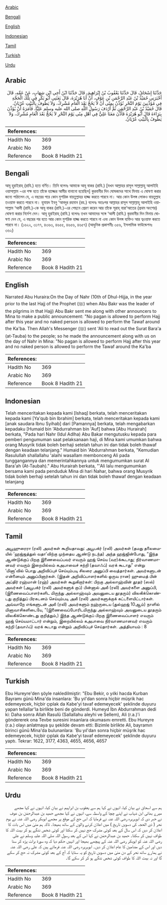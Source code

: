 [Arabic](#arabic)

[Bengali](#bengali)

[English](#english)

[Indonesian](#indonesian)

[Tamil](#tamil)

[Turkish](#turkish)

[Urdu](#urdu)

## Arabic


<div dir="rtl" lang="ar" style={{fontSize:'larger',backgroundColor:'#f8f9fa',padding:20}}>
حَدَّثَنَا إِسْحَاقُ، قَالَ حَدَّثَنَا يَعْقُوبُ بْنُ إِبْرَاهِيمَ، قَالَ حَدَّثَنَا ابْنُ أَخِي ابْنِ شِهَابٍ، عَنْ عَمِّهِ، قَالَ أَخْبَرَنِي حُمَيْدُ بْنُ عَبْدِ الرَّحْمَنِ بْنِ عَوْفٍ، أَنَّ أَبَا هُرَيْرَةَ، قَالَ بَعَثَنِي أَبُو بَكْرٍ فِي تِلْكَ الْحَجَّةِ فِي مُؤَذِّنِينَ يَوْمَ النَّحْرِ نُؤَذِّنُ بِمِنًى أَنْ لاَ يَحُجَّ بَعْدَ الْعَامِ مُشْرِكٌ، وَلاَ يَطُوفَ بِالْبَيْتِ عُرْيَانٌ‏.‏ قَالَ حُمَيْدُ بْنُ عَبْدِ الرَّحْمَنِ ثُمَّ أَرْدَفَ رَسُولُ اللَّهِ صلى الله عليه وسلم عَلِيًّا، فَأَمَرَهُ أَنْ يُؤَذِّنَ بِبَرَاءَةَ قَالَ أَبُو هُرَيْرَةَ فَأَذَّنَ مَعَنَا عَلِيٌّ فِي أَهْلِ مِنًى يَوْمَ النَّحْرِ لاَ يَحُجُّ بَعْدَ الْعَامِ مُشْرِكٌ، وَلاَ يَطُوفُ بِالْبَيْتِ عُرْيَانٌ‏.‏
</div>
<div style={{backgroundColor:'#f8f9fa',padding:20, marginBottom: 10}}><table> <thead> <tr> <th>References:</th> <th></th> </tr> </thead> <tbody><tr><td>Hadith No</td><td>369</td></tr><tr><td>Arabic No</td><td>369</td></tr><tr><td>Reference</td><td>Book 8 Hadith 21</td></tr></tbody></table></div>

## Bengali


<div dir="ltr" lang="bn" style={{fontSize:'larger',backgroundColor:'#f8f9fa',padding:20}}>
আবূ হুরাইরাহ্ (রাযি.) হতে বর্ণিত। তিনি বলেনঃ আমাকে আবূ বাকর (রাযি.) [যখন আল্লাহর রাসূল সাল্লাল্লাহু আলাইহি ওয়াসাল্লাম -এর পক্ষ হতে তাঁকে হাজ্জের আমীর বানানো হয়েছিল] কুরবানীর দিন ঘোষকদের সাথে মিনায় এ ঘোষণা করার জন্যে পাঠালেন যে, এ বছরের পরে কোন মুশরিক বায়তুল্লাহর হাজ্জ করতে পারবে না। আর কোন উলঙ্গ লোকও বায়তুল্লাহ তওয়াফ করতে পারবে না। হুমায়দ ইবনু ‘আবদুর রহমান (রহ.) বলেনঃ অতঃপর আল্লাহর রাসূল সাল্লাল্লাহু আলাইহি ওয়াসাল্লাম ‘আলী (রাযি.)-কে আবূ বাকর (রাযি.)-এর পেছনে প্রেরণ করেন আর তাঁকে সূরাহ্ বারা‘আতের (প্রথম অংশের) ঘোষণা করার নির্দেশ দেন। আবূ হুরাইরাহ্ (রাযি.) বলেনঃ তখন আমাদের সঙ্গে ‘আলী (রাযি.) কুরবানীর দিন মিনায় ঘোষণা দেন যে, এ বছরের পর হতে আর কোন মুশরিক হাজ্জ করতে পারবে না এবং কোন উলঙ্গ ব্যক্তিও আর ত্বওয়াফ করতে পারবে না। (১৬২২, ৩১৭৭, ৪৩৬৩, ৪৬৫৫, ৪৬৫৬, ৪৬৫৭) (আধুনিক প্রকাশনীঃ ৩৫৬, ইসলামিক ফাউন্ডেশনঃ ৩৬২)
</div>
<div style={{backgroundColor:'#f8f9fa',padding:20, marginBottom: 10}}><table> <thead> <tr> <th>References:</th> <th></th> </tr> </thead> <tbody><tr><td>Hadith No</td><td>369</td></tr><tr><td>Arabic No</td><td>369</td></tr><tr><td>Reference</td><td>Book 8 Hadith 21</td></tr></tbody></table></div>

## English


<div dir="ltr" lang="en" style={{fontSize:'larger',backgroundColor:'#f8f9fa',padding:20}}>
Narrated Abu Huraira:On the Day of Nahr (10th of Dhul-Hijja, in the year prior to the last Hajj of the Prophet (ﷺ) when Abu Bakr was the leader of the pilgrims in that Hajj) Abu Bakr sent me along with other announcers to Mina to make a public announcement: "No pagan is allowed to perform Hajj after this year and no naked person is allowed to perform the Tawaf around the Ka'ba. Then Allah's Messenger (ﷺ) sent 'Ali to read out the Surat Bara'a (at-Tauba) to the people; so he made the announcement along with us on the day of Nahr in Mina: "No pagan is allowed to perform Hajj after this year and no naked person is allowed to perform the Tawaf around the Ka'ba
</div>
<div style={{backgroundColor:'#f8f9fa',padding:20, marginBottom: 10}}><table> <thead> <tr> <th>References:</th> <th></th> </tr> </thead> <tbody><tr><td>Hadith No</td><td>369</td></tr><tr><td>Arabic No</td><td>369</td></tr><tr><td>Reference</td><td>Book 8 Hadith 21</td></tr></tbody></table></div>

## Indonesian


<div dir="ltr" lang="id" style={{fontSize:'larger',backgroundColor:'#f8f9fa',padding:20}}>
Telah menceritakan kepada kami [Ishaq] berkata, telah menceritakan kepada kami [Ya'qub bin Ibrahim] berkata, telah menceritakan kepada kami [anak saudara Ibnu Syihab] dari [Pamannya] berkata, telah mengabarkan kepadaku [Humaid bin 'Abdurrahman bin 'Auf] bahwa [Abu Hurairah] berkata, "Pada hari Nahr (Idul Adlha) Abu Bakar mengutusku kepada para pemberi pengumuman saat pelaksanaan haji, di Mina kami umumkan bahwa orang Musyrik tidak boleh berhaji setelah tahun ini dan tidak boleh thawaf dengan keadaan telanjang." Humaid bin 'Abdurrahman berkata, "Kemudian Rasulullah shallallahu 'alaihi wasallam membonceng Ali pada tunggangannya dan memerintahkannya untuk mengumumkan surat Al Bara'ah (At-Taubah)." Abu Hurairah berkata, "'Ali lalu mengumumkan bersama kami pada penduduk Mina di hari Nahar, bahwa orang Musyrik tidak boleh berhaji setelah tahun ini dan tidak boleh thawaf dengan keadaan telanjang
</div>
<div style={{backgroundColor:'#f8f9fa',padding:20, marginBottom: 10}}><table> <thead> <tr> <th>References:</th> <th></th> </tr> </thead> <tbody><tr><td>Hadith No</td><td>369</td></tr><tr><td>Arabic No</td><td>369</td></tr><tr><td>Reference</td><td>Book 8 Hadith 21</td></tr></tbody></table></div>

## Tamil


<div dir="ltr" lang="ta" style={{fontSize:'larger',backgroundColor:'#f8f9fa',padding:20}}>
அபூஹுரைரா (ரலி) அவர்கள் கூறியதாவது: அபூபக்ர் (ரலி) அவர்கள் (தமது தலைமையில் ‘ஹஜ்ஜத்துல் வதா’விற்கு முந்தைய ஆண்டு நடந்த) அந்த ஹஜ்ஜின்போது, “இந்த ஆண்டுக்குப் பிறகு இணைவைப்பவர் எவரும் ஹஜ் செய்ய (வர)க்கூடாது; நிர்வாணமானவர் எவரும் இறையில்லம் கஅபாவைச் சுற்றி (தவாஃப்) வரக் கூடாது” என்று ‘மினா’வில் பொது அறிவிப்புச் செய்யும்படி சிலரை அனுப்பி வைத்தார்கள். அவர்களுடன் என்னையும் அனுப்பினார்கள். (இதன் அறிவிப்பாளர்களில் ஒருவ ரான) ஹுமைத் பின் அப்திர் ரஹ்மான் (ரஹ்) அவர்கள் கூறுகிறார்கள்: பிறகு அல்லாஹ்வின் தூதர் (ஸல்) அவர்கள் (அபூபக்ர் (ரலி) அவர்களுக் குப்) பின்னால் அலீ (ரலி) அவர்களை அனுப்பி, (இணைவைப்பாளர்களிட மிருந்து அல்லாஹ்வும் அவனுடைய தூதரும்) விலகிக்கொண்டது குறித்துப் பிரகடனம் செய்யும்படி அலீ (ரலி) அவர்களுக்குக் கட்டளையிட்டார்கள். அவ்வாறே எங்களுடன் அலீ (ரலி) அவர்களும் நஹ்ருடைய (துல்ஹஜ் 10ஆம்) நாளில் மினாவாசிகளிடையே, “(இணைவைப்போரிடமிருந்து அல்லாஹ்வும் அவனுடைய தூதரும் விலகிக்கொண்டது குறித்தும்,) இந்த ஆண்டுக்குப் பிறகு இணைவைப்பாளர் எவரும் ஹஜ் செய்யமாட்டார் என்றும், இறையில்லம் கஅபாவை நிர்வாணமானவர் எவரும் சுற்றி (தவாஃப்) வரக் கூடாது என்றும் அறிவிப்புச் செய்தார்கள். அத்தியாயம் : 8
</div>
<div style={{backgroundColor:'#f8f9fa',padding:20, marginBottom: 10}}><table> <thead> <tr> <th>References:</th> <th></th> </tr> </thead> <tbody><tr><td>Hadith No</td><td>369</td></tr><tr><td>Arabic No</td><td>369</td></tr><tr><td>Reference</td><td>Book 8 Hadith 21</td></tr></tbody></table></div>

## Turkish


<div dir="ltr" lang="tr" style={{fontSize:'larger',backgroundColor:'#f8f9fa',padding:20}}>
Ebu Hureyre'den şöyle nakledilmiştir: "Ebu Bekir, o yılki hacda Kurban Bayramı günü Mina'da insanlara: 'Bu yıl'dan sonra hiçbir müşrik hac edemeyecek, hiçbir çıplak da Kabe'yi tavaf edemeyecek' şeklinde duyuru yapan tellallar'la birlikte beni de gönderdi. Humeyd İbn Abdurrahman dedi ki: Daha sonra Allah Rasulü (Sallallahu aleyhi ve Sellem), Ali (r.a.)'i göndererek ona Tevbe suresini insanlara okumasını emretti. Ebu Hureyre (r.a.) olayı anlatmaya şu şekilde devam etti: Bizimle birlikte Ali, bayramın birinci günü Mina'da bulunanlara: 'Bu yıl'dan sonra hiçbir müşrik hac edemeyecek, hiçbir çıplak da Kabe'yi tavaf edemeyecek' şeklinde duyuru yaptı. Tekrar: 1622, 3177, 4363, 4655, 4656, 4657
</div>
<div style={{backgroundColor:'#f8f9fa',padding:20, marginBottom: 10}}><table> <thead> <tr> <th>References:</th> <th></th> </tr> </thead> <tbody><tr><td>Hadith No</td><td>369</td></tr><tr><td>Arabic No</td><td>369</td></tr><tr><td>Reference</td><td>Book 8 Hadith 21</td></tr></tbody></table></div>

## Urdu


<div dir="rtl" lang="ur" style={{fontSize:'larger',backgroundColor:'#f8f9fa',padding:20}}>
ہم سے اسحاق نے بیان کیا، انہوں نے کہا ہم سے یعقوب بن ابراہیم نے بیان کیا، انہوں نے کہا مجھے میرے بھائی ابن شہاب نے اپنے چچا کے واسطہ سے، انہوں نے کہا مجھے حمید بن عبدالرحمٰن بن عوف نے خبر دی کہ ابوہریرہ رضی اللہ عنہ نے فرمایا کہ اس حج کے موقع پر مجھے ابوبکر رضی اللہ عنہ نے یوم نحر ( ذی الحجہ کی دسویں تاریخ ) میں اعلان کرنے والوں کے ساتھ بھیجا۔ تاکہ ہم منیٰ میں اس بات کا اعلان کر دیں کہ اس سال کے بعد کوئی مشرک حج نہیں کر سکتا اور کوئی شخص ننگے ہو کر بیت اللہ کا طواف نہیں کر سکتا۔ حمید بن عبدالرحمٰن نے کہا اس کے بعد رسول اللہ صلی اللہ علیہ وسلم نے علی رضی اللہ عنہ کو ابوبکر رضی اللہ عنہ کے پیچھے بھیجا اور انہیں حکم دیا کہ وہ سورۃ برات پڑھ کر سنا دیں اور اس کے مضامین کا عام اعلان کر دیں۔ ابوہریرہ رضی اللہ عنہ فرماتے ہیں کہ علی رضی اللہ عنہ نے ہمارے ساتھ نحر کے دن منیٰ میں دسویں تاریخ کو یہ سنایا کہ آج کے بعد کوئی مشرک نہ حج کر سکے گا اور نہ بیت اللہ کا طواف کوئی شخص ننگے ہو کر کر سکے گا۔
</div>
<div style={{backgroundColor:'#f8f9fa',padding:20, marginBottom: 10}}><table> <thead> <tr> <th>References:</th> <th></th> </tr> </thead> <tbody><tr><td>Hadith No</td><td>369</td></tr><tr><td>Arabic No</td><td>369</td></tr><tr><td>Reference</td><td>Book 8 Hadith 21</td></tr></tbody></table></div>